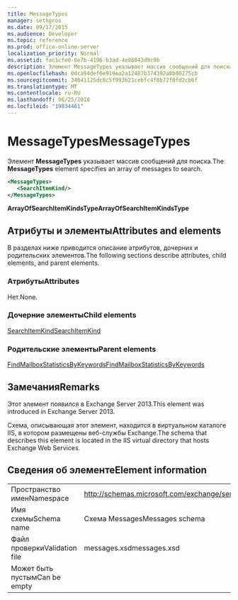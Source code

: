 ```yaml
---
title: MessageTypes
manager: sethgros
ms.date: 09/17/2015
ms.audience: Developer
ms.topic: reference
ms.prod: office-online-server
localization_priority: Normal
ms.assetid: fac1cfe0-8e7b-4196-b3ad-4e86043d9c9b
description: Элемент MessageTypes указывает массив сообщений для поиска.
ms.openlocfilehash: 0dca94def0e919ea2a12487b374392a8b80275cb
ms.sourcegitcommit: 34041125dc8c5f993b21cebfc4f8b72f0fd2cb6f
ms.translationtype: MT
ms.contentlocale: ru-RU
ms.lasthandoff: 06/25/2018
ms.locfileid: "19834461"
---
```

# <a name="messagetypes"></a><span data-ttu-id="be76a-103">MessageTypes</span><span class="sxs-lookup"><span data-stu-id="be76a-103">MessageTypes</span></span>

<span data-ttu-id="be76a-104">Элемент **MessageTypes** указывает массив сообщений для поиска.</span><span class="sxs-lookup"><span data-stu-id="be76a-104">The **MessageTypes** element specifies an array of messages to search.</span></span> 
  
```XML
<MessageTypes>
   <SearchItemKind/>
</MessageTypes>
```

 <span data-ttu-id="be76a-105">**ArrayOfSearchItemKindsType**</span><span class="sxs-lookup"><span data-stu-id="be76a-105">**ArrayOfSearchItemKindsType**</span></span>
## <a name="attributes-and-elements"></a><span data-ttu-id="be76a-106">Атрибуты и элементы</span><span class="sxs-lookup"><span data-stu-id="be76a-106">Attributes and elements</span></span>

<span data-ttu-id="be76a-107">В разделах ниже приводится описание атрибутов, дочерних и родительских элементов.</span><span class="sxs-lookup"><span data-stu-id="be76a-107">The following sections describe attributes, child elements, and parent elements.</span></span>
  
### <a name="attributes"></a><span data-ttu-id="be76a-108">Атрибуты</span><span class="sxs-lookup"><span data-stu-id="be76a-108">Attributes</span></span>

<span data-ttu-id="be76a-109">Нет.</span><span class="sxs-lookup"><span data-stu-id="be76a-109">None.</span></span>
  
### <a name="child-elements"></a><span data-ttu-id="be76a-110">Дочерние элементы</span><span class="sxs-lookup"><span data-stu-id="be76a-110">Child elements</span></span>

[<span data-ttu-id="be76a-111">SearchItemKind</span><span class="sxs-lookup"><span data-stu-id="be76a-111">SearchItemKind</span></span>](searchitemkind.md)
  
### <a name="parent-elements"></a><span data-ttu-id="be76a-112">Родительские элементы</span><span class="sxs-lookup"><span data-stu-id="be76a-112">Parent elements</span></span>

[<span data-ttu-id="be76a-113">FindMailboxStatisticsByKeywords</span><span class="sxs-lookup"><span data-stu-id="be76a-113">FindMailboxStatisticsByKeywords</span></span>](findmailboxstatisticsbykeywords.md)
  
## <a name="remarks"></a><span data-ttu-id="be76a-114">Замечания</span><span class="sxs-lookup"><span data-stu-id="be76a-114">Remarks</span></span>

<span data-ttu-id="be76a-115">Этот элемент появился в Exchange Server 2013.</span><span class="sxs-lookup"><span data-stu-id="be76a-115">This element was introduced in Exchange Server 2013.</span></span>
  
<span data-ttu-id="be76a-116">Схема, описывающая этот элемент, находится в виртуальном каталоге IIS, в котором размещены веб-службы Exchange.</span><span class="sxs-lookup"><span data-stu-id="be76a-116">The schema that describes this element is located in the IIS virtual directory that hosts Exchange Web Services.</span></span>
  
## <a name="element-information"></a><span data-ttu-id="be76a-117">Сведения об элементе</span><span class="sxs-lookup"><span data-stu-id="be76a-117">Element information</span></span>

|||
|:-----|:-----|
|<span data-ttu-id="be76a-118">Пространство имен</span><span class="sxs-lookup"><span data-stu-id="be76a-118">Namespace</span></span>  <br/> |http://schemas.microsoft.com/exchange/services/2006/messages  <br/> |
|<span data-ttu-id="be76a-119">Имя схемы</span><span class="sxs-lookup"><span data-stu-id="be76a-119">Schema name</span></span>  <br/> |<span data-ttu-id="be76a-120">Схема Messages</span><span class="sxs-lookup"><span data-stu-id="be76a-120">Messages schema</span></span>  <br/> |
|<span data-ttu-id="be76a-121">Файл проверки</span><span class="sxs-lookup"><span data-stu-id="be76a-121">Validation file</span></span>  <br/> |<span data-ttu-id="be76a-122">messages.xsd</span><span class="sxs-lookup"><span data-stu-id="be76a-122">messages.xsd</span></span>  <br/> |
|<span data-ttu-id="be76a-123">Может быть пустым</span><span class="sxs-lookup"><span data-stu-id="be76a-123">Can be empty</span></span>  <br/> ||
   

